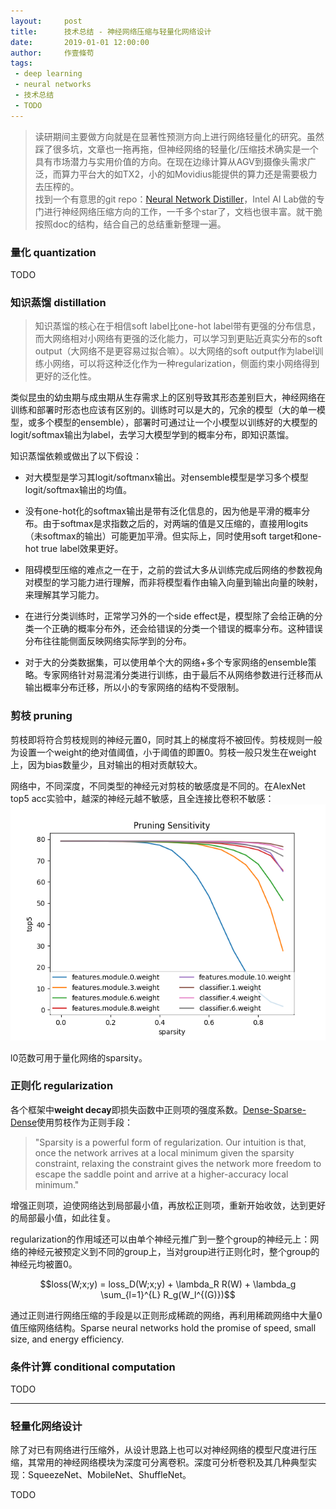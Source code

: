 ```yaml
---
layout:     post
title:      技术总结 - 神经网络压缩与轻量化网络设计
date:       2019-01-01 12:00:00
author:     作壹條苟
tags:
 - deep learning
 - neural networks
 - 技术总结
 - TODO
---
```


> 读研期间主要做方向就是在显著性预测方向上进行网络轻量化的研究。虽然踩了很多坑，文章也一拖再拖，但神经网络的轻量化/压缩技术确实是一个具有市场潜力与实用价值的方向。在现在边缘计算从AGV到摄像头需求广泛，而算力平台大的如TX2，小的如Movidius能提供的算力还是需要极力去压榨的。  
> 找到一个有意思的git repo：[Neural Network Distiller](https://nervanasystems.github.io/distiller/quantization/)，Intel AI Lab做的专门进行神经网络压缩方向的工作，一千多个star了，文档也很丰富。就干脆按照doc的结构，结合自己的总结重新整理一遍。

### 量化 quantization

TODO

### 知识蒸馏 distillation

> 知识蒸馏的核心在于相信soft label比one-hot label带有更强的分布信息，而大网络相对小网络有更强的泛化能力，可以学习到更贴近真实分布的soft output（大网络不是更容易过拟合嘛）。以大网络的soft output作为label训练小网络，可以将这种泛化作为一种regularization，侧面约束小网络得到更好的泛化性。

类似昆虫的幼虫期与成虫期从生存需求上的区别导致其形态差别巨大，神经网络在训练和部署时形态也应该有区别的。训练时可以是大的，冗余的模型（大的单一模型，或多个模型的ensemble），部署时可通过让一个小模型以训练好的大模型的logit/softmax输出为label，去学习大模型学到的概率分布，即知识蒸馏。

知识蒸馏依赖或做出了以下假设：

* 对大模型是学习其logit/softmanx输出。对ensemble模型是学习多个模型logit/softmax输出的均值。

* 没有one-hot化的softmax输出是带有泛化信息的，因为他是平滑的概率分布。由于softmax是求指数之后的，对两端的值是又压缩的，直接用logits（未softmax的输出）可能更加平滑。但实际上，同时使用soft target和one-hot true label效果更好。

* 阻碍模型压缩的难点之一在于，之前的尝试大多从训练完成后网络的参数视角对模型的学习能力进行理解，而非将模型看作由输入向量到输出向量的映射，来理解其学习能力。

* 在进行分类训练时，正常学习外的一个side effect是，模型除了会给正确的分类一个正确的概率分布外，还会给错误的分类一个错误的概率分布。这种错误分布往往能侧面反映网络实际学到的分布。

* 对于大的分类数据集，可以使用单个大的网络+多个专家网络的ensemble策略。专家网络针对易混淆分类进行训练，由于最后不从网络参数进行迁移而从输出概率分布迁移，所以小的专家网络的结构不受限制。

### 剪枝 pruning

剪枝即将符合剪枝规则的神经元置0，同时其上的梯度将不被回传。剪枝规则一般为设置一个weight的绝对值阈值，小于阈值的即置0。剪枝一般只发生在weight上，因为bias数量少，且对输出的相对贡献较大。
<!-- 剪枝可以发生在weight/bias/activation上，但一般对activation进行剪枝。bias由于其数量少对输出的贡献相对大，而weight通常很小，所以通常不作为剪枝策略。 -->

网络中，不同深度，不同类型的神经元对剪枝的敏感度是不同的。在AlexNet top5 acc实验中，越深的神经元越不敏感，且全连接比卷积不敏感：
![image](../img/in-post/alexnet_top5_sensitivity.png)

l0范数可用于量化网络的sparsity。

### 正则化 regularization

各个框架中**weight decay**即损失函数中正则项的强度系数。[Dense-Sparse-Dense](https://arxiv.org/abs/1607.04381v1)使用剪枝作为正则手段：

> "Sparsity is a powerful form of regularization. Our intuition is that, once the network arrives at a local minimum given the sparsity constraint, relaxing the constraint gives the network more freedom to escape the saddle point and arrive at a higher-accuracy local minimum."

增强正则项，迫使网络达到局部最小值，再放松正则项，重新开始收敛，达到更好的局部最小值，如此往复。

regularization的作用域还可以由单个神经元推广到一整个group的神经元上：网络的神经元被预定义到不同的group上，当对group进行正则化时，整个group的神经元均被置0。

$$loss(W;x;y) = loss_D(W;x;y) + \lambda_R R(W) + \lambda_g \sum_{l=1}^{L} R_g(W_l^{(G)})$$

通过正则进行网络压缩的手段是以正则形成稀疏的网络，再利用稀疏网络中大量0值压缩网络结构。Sparse neural networks hold the promise of speed, small size, and energy efficiency. 

### 条件计算 conditional computation

TODO

--- 

### 轻量化网络设计

除了对已有网络进行压缩外，从设计思路上也可以对神经网络的模型尺度进行压缩，其常用的神经网络模块为深度可分离卷积。深度可分析卷积及其几种典型实现：SqueezeNet、MobileNet、ShuffleNet。

TODO